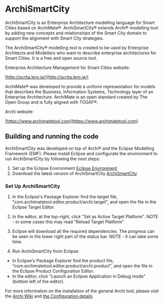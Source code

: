 

# ArchiSmartCity

ArchiSmartCity is an Enterprise Architecture modelling language for Smart Cities based on ArchiMate®. ArchiSmartCity® extends Archi® modelling tool by adding new concepts and relationships of the Smart City domain to support the alignment with Smart City strategies.

The ArchiSmartCity® modelling tool is created to be used by Enterprise Architects and Modellers who want to describe enterprise architectures for Smart Cities. It is a free and open source tool.

Enterprise Architecture Management for Smart Cities website:

[http://scrita.lero.ie/](http://scrita.lero.ie/) 

ArchiMate® was developed to provide a uniform representation for models that describes the Business, Information Systems, Technology layer of an Enterprise Architecture. ArchiMate is an open standard created by The Open Group and is fully aligned with TOGAF®.

Archi website:

[https://www.archimatetool.com](https://www.archimatetool.com)


## Building and running the code

ArchiSmartCity was developed on top of Archi® and the Eclipse Modelling Framework (EMF). Please install Eclipse and configurate the environment to run ArchiSmartCity by following the next steps:

1. Set up the Eclipse Environment [Eclipse Environment](https://github.com/archimatetool/archi/wiki/Setting-up-the-Eclipse-Environment)
2. Download the latest version of ArchiSmartCity [ArchiSmartCity](https://github.com/vivikaing/ArchiSmartCity)

### Set Up ArchiSmartCity

1. In the Eclipse's Package Explorer find the target file, "com.archimatetool.editor.product/archi.target", and open the file in the Eclipse Target Editor.
2. In the editor, at the top-right, click "Set as Active Target Platform". NOTE - in some cases this may read "Reload Target Platform"
3. Eclipse will download all the required dependencies. The progress can be seen in the lower right part of the status bar. NOTE - it can take some time.

4. Run ArchiSmartCity from Eclipse:
* In Eclipse's Package Explorer find the product file, "com.archimatetool.editor.product/archi.product", and open the file in the Eclipse Product Configuration Editor.
* In the editor, click "Launch an Eclipse Application in Debug mode" (bottom left of the editor).

For more information on the installation of the general Archi tool, please visit the [Archi Wiki](https://github.com/archimatetool/archi/wiki) and [the Configuration details](https://github.com/archimatetool/archi/wiki/Running-and-Debugging-Archi)


